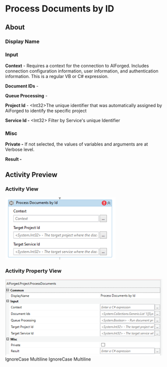 # Process Documents by ID

## About

### Display Name

### Input

**Context** - Requires a context for the connection to AIForged. Includes connection configuration information, user information, and authentication information. This is a regular VB or C# expression.

**Document IDs** -

**Queue Processing** -

**Project Id** - \<Int32>The unique identifier that was automatically assigned by AiForged to identify the specific project

**Service Id -** \<Int32> Filter by Service's unique Identifier

### Misc

**Private -** If not selected, the values of variables and arguments are at Verbose level.

**Result -**

## Activity Preview

### Activity View

![](../../../assets/image%20%28100%29%20%281%29.png)
### Activity Property View

![](../../../assets/image%20%2879%29%20%281%29.png)
 IgnoreCase Multiline IgnoreCase Multiline

